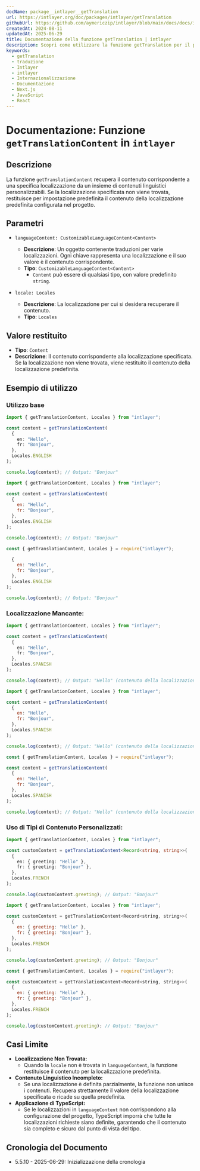 ```yaml
---
docName: package__intlayer__getTranslation
url: https://intlayer.org/doc/packages/intlayer/getTranslation
githubUrl: https://github.com/aymericzip/intlayer/blob/main/docs/docs/it/packages/intlayer/getTranslation.md
createdAt: 2024-08-11
updatedAt: 2025-06-29
title: Documentazione della funzione getTranslation | intlayer
description: Scopri come utilizzare la funzione getTranslation per il pacchetto intlayer
keywords:
  - getTranslation
  - traduzione
  - Intlayer
  - intlayer
  - Internazionalizzazione
  - Documentazione
  - Next.js
  - JavaScript
  - React
---
```


# Documentazione: Funzione `getTranslationContent` in `intlayer`

## Descrizione

La funzione `getTranslationContent` recupera il contenuto corrispondente a una specifica localizzazione da un insieme di contenuti linguistici personalizzabili. Se la localizzazione specificata non viene trovata, restituisce per impostazione predefinita il contenuto della localizzazione predefinita configurata nel progetto.

## Parametri

- `languageContent: CustomizableLanguageContent<Content>`

  - **Descrizione**: Un oggetto contenente traduzioni per varie localizzazioni. Ogni chiave rappresenta una localizzazione e il suo valore è il contenuto corrispondente.
  - **Tipo**: `CustomizableLanguageContent<Content>`
    - `Content` può essere di qualsiasi tipo, con valore predefinito `string`.

- `locale: Locales`

  - **Descrizione**: La localizzazione per cui si desidera recuperare il contenuto.
  - **Tipo**: `Locales`

## Valore restituito

- **Tipo**: `Content`
- **Descrizione**: Il contenuto corrispondente alla localizzazione specificata. Se la localizzazione non viene trovata, viene restituito il contenuto della localizzazione predefinita.

## Esempio di utilizzo

### Utilizzo base

```typescript codeFormat="typescript"
import { getTranslationContent, Locales } from "intlayer";

const content = getTranslationContent(
  {
    en: "Hello",
    fr: "Bonjour",
  },
  Locales.ENGLISH
);

console.log(content); // Output: "Bonjour"
```

```javascript codeFormat="esm"
import { getTranslationContent, Locales } from "intlayer";

const content = getTranslationContent(
  {
    en: "Hello",
    fr: "Bonjour",
  },
  Locales.ENGLISH
);

console.log(content); // Output: "Bonjour"
```

```javascript codeFormat="commonjs"
const { getTranslationContent, Locales } = require("intlayer");

  {
    en: "Hello",
    fr: "Bonjour",
  },
  Locales.ENGLISH
);

console.log(content); // Output: "Bonjour"
```

### Localizzazione Mancante:

```typescript codeFormat="typescript"
import { getTranslationContent, Locales } from "intlayer";

const content = getTranslationContent(
  {
    en: "Hello",
    fr: "Bonjour",
  },
  Locales.SPANISH
);

console.log(content); // Output: "Hello" (contenuto della localizzazione predefinita)
```

```javascript codeFormat="esm"
import { getTranslationContent, Locales } from "intlayer";

const content = getTranslationContent(
  {
    en: "Hello",
    fr: "Bonjour",
  },
  Locales.SPANISH
);

console.log(content); // Output: "Hello" (contenuto della localizzazione predefinita)
```

```javascript codeFormat="commonjs"
const { getTranslationContent, Locales } = require("intlayer");

const content = getTranslationContent(
  {
    en: "Hello",
    fr: "Bonjour",
  },
  Locales.SPANISH
);

console.log(content); // Output: "Hello" (contenuto della localizzazione predefinita)
```

### Uso di Tipi di Contenuto Personalizzati:

```typescript codeFormat="typescript"
import { getTranslationContent, Locales } from "intlayer";

const customContent = getTranslationContent<Record<string, string>>(
  {
    en: { greeting: "Hello" },
    fr: { greeting: "Bonjour" },
  },
  Locales.FRENCH
);

console.log(customContent.greeting); // Output: "Bonjour"
```

```javascript codeFormat="esm"
import { getTranslationContent, Locales } from "intlayer";

const customContent = getTranslationContent<Record<string, string>>(
  {
    en: { greeting: "Hello" },
    fr: { greeting: "Bonjour" },
  },
  Locales.FRENCH
);

console.log(customContent.greeting); // Output: "Bonjour"
```

```javascript codeFormat="commonjs"
const { getTranslationContent, Locales } = require("intlayer");

const customContent = getTranslationContent<Record<string, string>>(
  {
    en: { greeting: "Hello" },
    fr: { greeting: "Bonjour" },
  },
  Locales.FRENCH
);

console.log(customContent.greeting); // Output: "Bonjour"
```

## Casi Limite

- **Localizzazione Non Trovata:**
  - Quando la `locale` non è trovata in `languageContent`, la funzione restituisce il contenuto per la localizzazione predefinita.
- **Contenuto Linguistico Incompleto:**
  - Se una localizzazione è definita parzialmente, la funzione non unisce i contenuti. Recupera strettamente il valore della localizzazione specificata o ricade su quella predefinita.
- **Applicazione di TypeScript:**
  - Se le localizzazioni in `languageContent` non corrispondono alla configurazione del progetto, TypeScript imporrà che tutte le localizzazioni richieste siano definite, garantendo che il contenuto sia completo e sicuro dal punto di vista del tipo.

## Cronologia del Documento

- 5.5.10 - 2025-06-29: Inizializzazione della cronologia
